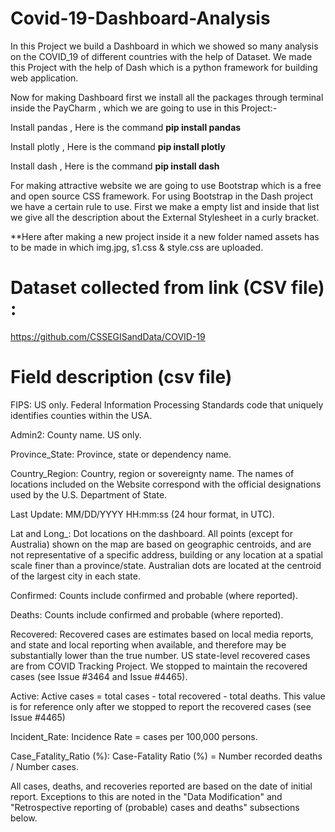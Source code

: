 # Covid-19-Dashboard-Analysis
In this Project we build a Dashboard in which we showed so many analysis on the COVID_19 of different countries with the help of Dataset. We made this Project with the help of Dash which is a python framework for building web application.

Now for making Dashboard first we install all the packages through terminal inside the PayCharm , which we are going to use in this Project:-

Install pandas , Here is the command **pip install pandas**

Install plotly , Here is the command **pip install plotly**

Install dash , Here is the command **pip install dash**

For making attractive website we are going to use Bootstrap which is a free and open source CSS framework. For using Bootstrap in the Dash project we have a certain rule to use. First we make a empty list and inside that list we give all the description about the External Stylesheet in a curly bracket.

**Here after making a new project inside it a new folder named assets has to be made in which img.jpg, s1.css & style.css are uploaded.

# Dataset collected from link (CSV file) :
https://github.com/CSSEGISandData/COVID-19

# Field description (csv file)

FIPS: US only. Federal Information Processing Standards code that uniquely identifies counties within the USA.

Admin2: County name. US only.

Province_State: Province, state or dependency name.

Country_Region: Country, region or sovereignty name. The names of locations included on the Website correspond with the official designations used by the U.S. Department of State.

Last Update: MM/DD/YYYY HH:mm:ss (24 hour format, in UTC).

Lat and Long_: Dot locations on the dashboard. All points (except for Australia) shown on the map are based on geographic centroids, and are not representative of a specific address, building or any location at a spatial scale finer than a province/state. Australian dots are located at the centroid of the largest city in each state.

Confirmed: Counts include confirmed and probable (where reported).

Deaths: Counts include confirmed and probable (where reported).

Recovered: Recovered cases are estimates based on local media reports, and state and local reporting when available, and therefore may be substantially lower than the true number. US state-level recovered cases are from COVID Tracking Project. We stopped to maintain the recovered cases (see Issue #3464 and Issue #4465).

Active: Active cases = total cases - total recovered - total deaths. This value is for reference only after we stopped to report the recovered cases (see Issue #4465)

Incident_Rate: Incidence Rate = cases per 100,000 persons.

Case_Fatality_Ratio (%): Case-Fatality Ratio (%) = Number recorded deaths / Number cases.

All cases, deaths, and recoveries reported are based on the date of initial report. Exceptions to this are noted in the "Data Modification" and "Retrospective reporting of (probable) cases and deaths" subsections below.
